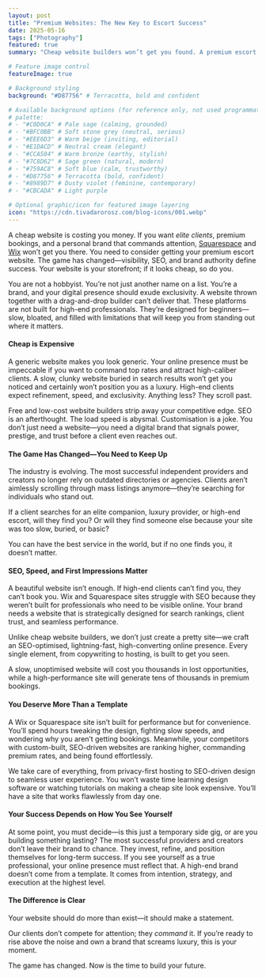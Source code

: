```yaml
---
layout: post
title: "Premium Websites: The New Key to Escort Success"
date: 2025-05-16
tags: ["Photography"]
featured: true
summary: "Cheap website builders won’t get you found. A premium escort website ensures visibility, SEO dominance, and brand authority."

# Feature image control
featureImage: true

# Background styling
background: "#D87756" # Terracotta, bold and confident

# Available background options (for reference only, not used programmatically)
# palette:
# - "#C0D0CA" # Pale sage (calming, grounded)
# - "#BFC0BB" # Soft stone grey (neutral, serious)
# - "#EEE6D3" # Warm beige (inviting, editorial)
# - "#E1DACD" # Neutral cream (elegant)
# - "#CCA584" # Warm bronze (earthy, stylish)
# - "#7C8D62" # Sage green (natural, modern)
# - "#759AC8" # Soft blue (calm, trustworthy)
# - "#D87756" # Terracotta (bold, confident)
# - "#8989D7" # Dusty violet (feminine, contemporary)
# - "#CBCADA" # Light purple

# Optional graphic/icon for featured image layering
icon: "https://cdn.tivadarorosz.com/blog-icons/001.webp"
---
```


A cheap website is costing you money. If you want *elite clients*, premium bookings, and a personal brand that commands attention, [Squarespace](https://squarespace.com) and [Wix](https://wix.com) won’t get you there. You need to consider getting your premium escort website. The game has changed—visibility, SEO, and brand authority define success. Your website is your storefront; if it looks cheap, so do you.

You are not a hobbyist. You’re not just another name on a list. You’re a brand, and your digital presence should exude exclusivity. A website thrown together with a drag-and-drop builder can’t deliver that. These platforms are not built for high-end professionals. They’re designed for beginners—slow, bloated, and filled with limitations that will keep you from standing out where it matters.

#### Cheap is Expensive

A generic website makes you look generic. Your online presence must be impeccable if you want to command top rates and attract high-caliber clients. A slow, clunky website buried in search results won’t get you noticed and certainly won’t position you as a luxury. High-end clients expect refinement, speed, and exclusivity. Anything less? They scroll past.

Free and low-cost website builders strip away your competitive edge. SEO is an afterthought. The load speed is abysmal. Customisation is a joke. You don’t just need a website—you need a digital brand that signals power, prestige, and trust before a client even reaches out.

#### The Game Has Changed—You Need to Keep Up

The industry is evolving. The most successful independent providers and creators no longer rely on outdated directories or agencies. Clients aren’t aimlessly scrolling through mass listings anymore—they’re searching for individuals who stand out.

If a client searches for an elite companion, luxury provider, or high-end escort, will they find you? Or will they find someone else because your site was too slow, buried, or basic?

You can have the best service in the world, but if no one finds you, it doesn’t matter.

#### SEO, Speed, and First Impressions Matter

A beautiful website isn’t enough. If high-end clients can’t find you, they can’t book you. Wix and Squarespace sites struggle with SEO because they weren’t built for professionals who need to be visible online. Your brand needs a website that is strategically designed for search rankings, client trust, and seamless performance.

Unlike cheap website builders, we don’t just create a pretty site—we craft an SEO-optimised, lightning-fast, high-converting online presence. Every single element, from copywriting to hosting, is built to get you seen.

A slow, unoptimised website will cost you thousands in lost opportunities, while a high-performance site will generate tens of thousands in premium bookings.

#### You Deserve More Than a Template

A Wix or Squarespace site isn’t built for performance but for convenience. You’ll spend hours tweaking the design, fighting slow speeds, and wondering why you aren’t getting bookings. Meanwhile, your competitors with custom-built, SEO-driven websites are ranking higher, commanding premium rates, and being found effortlessly.

We take care of everything, from privacy-first hosting to SEO-driven design to seamless user experience. You won’t waste time learning design software or watching tutorials on making a cheap site look expensive. You’ll have a site that works flawlessly from day one.

#### Your Success Depends on How You See Yourself

At some point, you must decide—is this just a temporary side gig, or are you building something lasting? The most successful providers and creators don’t leave their brand to chance. They invest, refine, and position themselves for long-term success. If you see yourself as a true professional, your online presence must reflect that. A high-end brand doesn’t come from a template. It comes from intention, strategy, and execution at the highest level.

#### The Difference is Clear

Your website should do more than exist—it should make a statement.

Our clients don’t compete for attention; they *command* it. If you’re ready to rise above the noise and own a brand that screams luxury, this is your moment.

The game has changed. Now is the time to build your future.